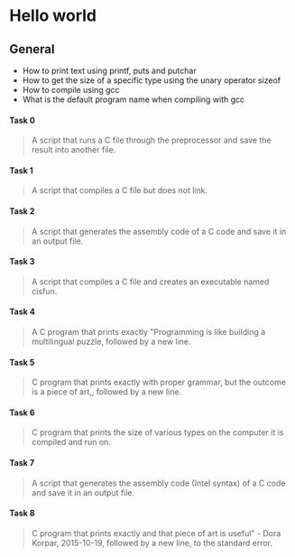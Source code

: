 # Hello world

## General
- How to print text using printf, puts and putchar
- How to get the size of a specific type using the unary operator sizeof
- How to compile using gcc
- What is the default program name when compiling with gcc

#### Task 0
> A script that runs a C file through the preprocessor and save the result into another file.

#### Task 1
> A script that compiles a C file but does not link.

#### Task 2
> A script that generates the assembly code of a C code and save it in an output file.

#### Task 3
> A script that compiles a C file and creates an executable named cisfun.

#### Task 4
> A C program that prints exactly "Programming is like building a multilingual puzzle, followed by a new line.

#### Task 5
> C program that prints exactly with proper grammar, but the outcome is a piece of art,, followed by a new line.

#### Task 6
>  C program that prints the size of various types on the computer it is compiled and run on.

#### Task 7
> A script that generates the assembly code (Intel syntax) of a C code and save it in an output file.
#### Task 8
>  C program that prints exactly and that piece of art is useful" - Dora Korpar, 2015-10-19, followed by a new line, to the standard error.

